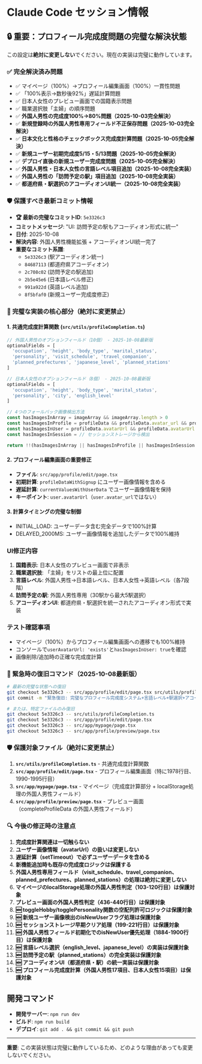 # Claude Code セッション情報

## 🔒 重要：プロフィール完成度問題の完璧な解決状態
この設定は**絶対に変更しない**でください。現在の実装は完璧に動作しています。

### ✅ 完全解決済み問題
- ✅ マイページ（100%）→プロフィール編集画面（100%）一貫性問題
- ✅ 「100%表示→数秒後92%」遅延計算問題
- ✅ 日本人女性のプレビュー画面での国籍表示問題
- ✅ 職業選択肢「主婦」の順序問題
- ✅ **外国人男性の完成度100%→80%問題（2025-10-03完全解決）**
- ✅ **新規登録時の外国人男性専用フィールド不正保存問題（2025-10-03完全解決）**
- ✅ **日本文化と性格のチェックボックス完成度計算問題（2025-10-05完全解決）**
- ✅ **新規ユーザー初期完成度5/15・5/13問題（2025-10-05完全解決）**
- ✅ **デプロイ直後の新規ユーザー完成度問題（2025-10-05完全解決）**
- ✅ **外国人男性・日本人女性の言語レベル項目追加（2025-10-08完全実装）**
- ✅ **外国人男性の「訪問予定の駅」項目追加（2025-10-08完全実装）**
- ✅ **都道府県・駅選択のアコーディオンUI統一（2025-10-08完全実装）**

### 🛡️ 保護すべき最新コミット情報
- **🏆 最新の完璧なコミットID**: `5e3326c3`
- **コミットメッセージ**: "UI: 訪問予定の駅もアコーディオン形式に統一"
- **日付**: 2025-10-08
- **解決内容**: 外国人男性機能拡張 + アコーディオンUI統一完了
- **重要なコミット系譜**:
  - `5e3326c3` (駅アコーディオン統一)
  - `84687113` (都道府県アコーディオン)
  - `2c708c02` (訪問予定の駅追加)
  - `2b5e45e6` (日本語レベル修正)
  - `991a922d` (英語レベル追加)
  - `8f5bfaf0` (新規ユーザー完成度修正)

### 🔧 完璧な実装の核心部分（絶対に変更禁止）

#### 1. 共通完成度計算関数 (`src/utils/profileCompletion.ts`)
```typescript
// 外国人男性のオプションフィールド（10個） - 2025-10-08最新版
optionalFields = [
  'occupation', 'height', 'body_type', 'marital_status',
  'personality', 'visit_schedule', 'travel_companion',
  'planned_prefectures', 'japanese_level', 'planned_stations'
]

// 日本人女性のオプションフィールド（8個） - 2025-10-08最新版
optionalFields = [
  'occupation', 'height', 'body_type', 'marital_status',
  'personality', 'city', 'english_level'
]

// 4つのフォールバック画像検出方法
const hasImagesInArray = imageArray && imageArray.length > 0
const hasImagesInProfile = profileData && profileData.avatar_url && profileData.avatar_url !== null && profileData.avatar_url !== ''
const hasImagesInUser = profileData.avatarUrl && profileData.avatarUrl !== null && profileData.avatarUrl !== ''
const hasImagesInSession = // セッションストレージから検出

return !!(hasImagesInArray || hasImagesInProfile || hasImagesInSession || hasImagesInUser)
```

#### 2. プロフィール編集画面の重要修正
- **ファイル**: `src/app/profile/edit/page.tsx`
- **初期計算**: `profileDataWithSignup` にユーザー画像情報を含める
- **遅延計算**: `currentValuesWithUserData` でユーザー画像情報を保持
- **キーポイント**: `user.avatarUrl`（`user.avatar_url`ではない）

#### 3. 計算タイミングの完璧な制御
- INITIAL_LOAD: ユーザーデータ含む完全データで100%計算
- DELAYED_2000MS: ユーザー画像情報を追加したデータで100%維持

### UI修正内容
1. **国籍表示**: 日本人女性のプレビュー画面で非表示
2. **職業選択肢**: 「主婦」をリストの最上位に配置
3. **言語レベル**: 外国人男性→日本語レベル、日本人女性→英語レベル（各7段階）
4. **訪問予定の駅**: 外国人男性専用（30駅から最大5駅選択）
5. **アコーディオンUI**: 都道府県・駅選択を統一されたアコーディオン形式で実装

### テスト確認事項
- マイページ（100%）からプロフィール編集画面への遷移でも100%維持
- コンソールで`userAvatarUrl: 'exists'`と`hasImagesInUser: true`を確認
- 画像削除/追加時の正確な完成度計算

### 🚨 緊急時の復旧コマンド（2025-10-08最新版）
```bash
# 最新の完璧な状態への復旧
git checkout 5e3326c3 -- src/app/profile/edit/page.tsx src/utils/profileCompletion.ts src/app/mypage/page.tsx src/app/profile/preview/page.tsx
git commit -m "緊急復旧: 完璧なプロフィール完成度システム+言語レベル+駅選択+アコーディオンUIに戻す (5e3326c3)"

# または、特定ファイルのみ復旧
git checkout 5e3326c3 -- src/utils/profileCompletion.ts
git checkout 5e3326c3 -- src/app/profile/edit/page.tsx
git checkout 5e3326c3 -- src/app/mypage/page.tsx
git checkout 5e3326c3 -- src/app/profile/preview/page.tsx
```

### 🛡️ 保護対象ファイル（絶対に変更禁止）
1. **`src/utils/profileCompletion.ts`** - 共通完成度計算関数
2. **`src/app/profile/edit/page.tsx`** - プロフィール編集画面（特に1978行目、1990-1995行目）
3. **`src/app/mypage/page.tsx`** - マイページ（完成度計算部分 + localStorage処理の外国人男性フィールド）
4. **`src/app/profile/preview/page.tsx`** - プレビュー画面（completeProfileData の外国人男性フィールド）

### 🔍 今後の修正時の注意点
1. **完成度計算関連は一切触らない**
2. **ユーザー画像情報（avatarUrl）の扱いは変更しない**
3. **遅延計算（setTimeout）で必ずユーザーデータを含める**
4. **新機能追加時も既存の完成度ロジックは保護する**
5. **外国人男性専用フィールド（visit_schedule、travel_companion、planned_prefectures、planned_stations）の処理は絶対に変更しない**
6. **マイページのlocalStorage処理の外国人男性判定（103-120行目）は保護対象**
7. **プレビュー画面の外国人男性判定（436-440行目）は保護対象**
8. **🆕 toggleHobby/togglePersonality関数の空配列許可ロジックは保護対象**
9. **🆕 新規ユーザー画像検出のisNewUserフラグ処理は保護対象**
10. **🆕 セッションストレージ早期クリア処理（199-221行目）は保護対象**
11. **🆕 外国人男性フィールド初期化でのisNewUser優先処理（1884-1900行目）は保護対象**
12. **🆕 言語レベル選択（english_level、japanese_level）の実装は保護対象**
13. **🆕 訪問予定の駅（planned_stations）の完全実装は保護対象**
14. **🆕 アコーディオンUI（都道府県・駅）の統一実装は保護対象**
15. **🆕 プロフィール完成度計算（外国人男性17項目、日本人女性15項目）は保護対象**

## 開発コマンド
- **開発サーバー**: `npm run dev`
- **ビルド**: `npm run build`
- **デプロイ**: `git add . && git commit && git push`

---
**重要**: この実装状態は完璧に動作しているため、どのような理由があっても変更しないでください。